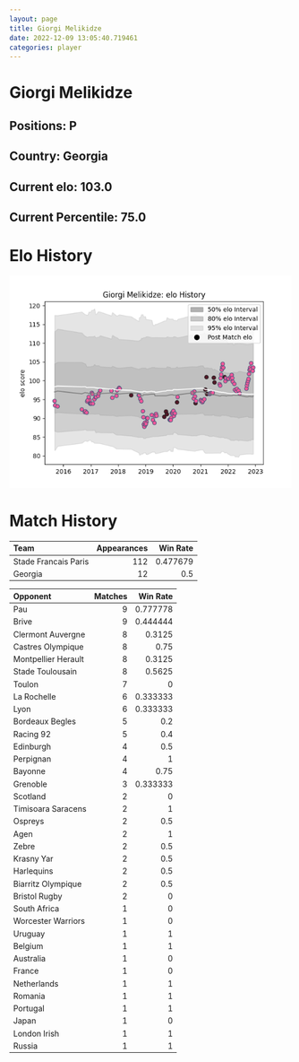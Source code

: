 ```yaml
---  
layout: page  
title: Giorgi Melikidze  
date: 2022-12-09 13:05:40.719461  
categories: player  
---
```

# Giorgi Melikidze

## Positions: P

## Country: Georgia

## Current elo: 103.0

## Current Percentile: 75.0

# Elo History


![elo history](history_GiorgiMelikidze.png)
# Match History


| Team                 |   Appearances |   Win Rate |
|:---------------------|--------------:|-----------:|
| Stade Francais Paris |           112 |   0.477679 |
| Georgia              |            12 |   0.5      |

| Opponent            |   Matches |   Win Rate |
|:--------------------|----------:|-----------:|
| Pau                 |         9 |   0.777778 |
| Brive               |         9 |   0.444444 |
| Clermont Auvergne   |         8 |   0.3125   |
| Castres Olympique   |         8 |   0.75     |
| Montpellier Herault |         8 |   0.3125   |
| Stade Toulousain    |         8 |   0.5625   |
| Toulon              |         7 |   0        |
| La Rochelle         |         6 |   0.333333 |
| Lyon                |         6 |   0.333333 |
| Bordeaux Begles     |         5 |   0.2      |
| Racing 92           |         5 |   0.4      |
| Edinburgh           |         4 |   0.5      |
| Perpignan           |         4 |   1        |
| Bayonne             |         4 |   0.75     |
| Grenoble            |         3 |   0.333333 |
| Scotland            |         2 |   0        |
| Timisoara Saracens  |         2 |   1        |
| Ospreys             |         2 |   0.5      |
| Agen                |         2 |   1        |
| Zebre               |         2 |   0.5      |
| Krasny Yar          |         2 |   0.5      |
| Harlequins          |         2 |   0.5      |
| Biarritz Olympique  |         2 |   0.5      |
| Bristol Rugby       |         2 |   0        |
| South Africa        |         1 |   0        |
| Worcester Warriors  |         1 |   0        |
| Uruguay             |         1 |   1        |
| Belgium             |         1 |   1        |
| Australia           |         1 |   0        |
| France              |         1 |   0        |
| Netherlands         |         1 |   1        |
| Romania             |         1 |   1        |
| Portugal            |         1 |   1        |
| Japan               |         1 |   0        |
| London Irish        |         1 |   1        |
| Russia              |         1 |   1        |